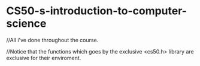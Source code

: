 # CS50-s-introduction-to-computer-science
//All i've done throughout the course. 

//Notice that the functions which goes by the exclusive <cs50.h> library are exclusive for their enviroment. 
